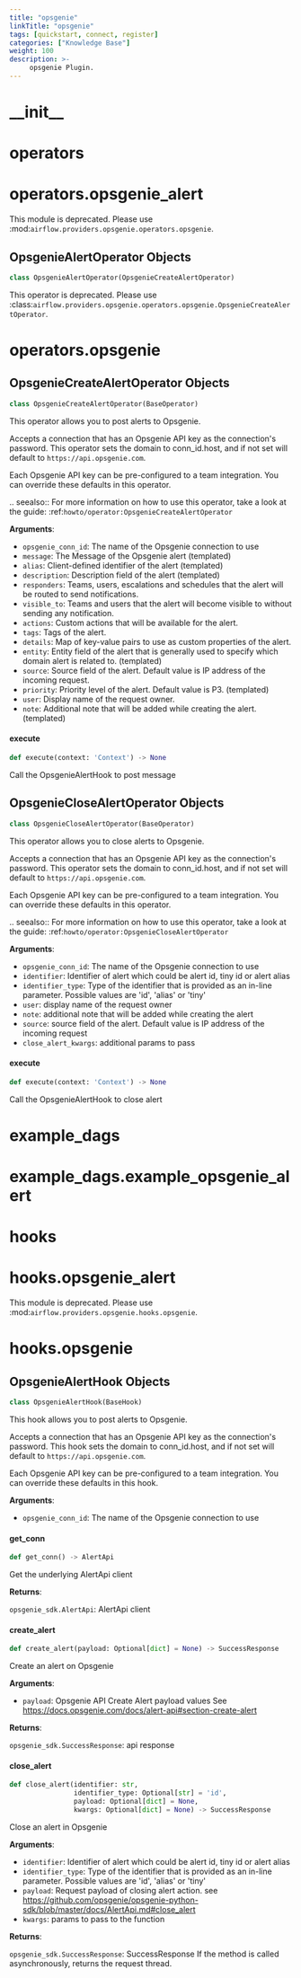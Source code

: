 ```yaml
---
title: "opsgenie"
linkTitle: "opsgenie"
tags: [quickstart, connect, register] 
categories: ["Knowledge Base"]
weight: 100
description: >-
     opsgenie Plugin.
---
```


<a id="__init__"></a>

# \_\_init\_\_

<a id="operators"></a>

# operators

<a id="operators.opsgenie_alert"></a>

# operators.opsgenie\_alert

This module is deprecated. Please use :mod:`airflow.providers.opsgenie.operators.opsgenie`.

<a id="operators.opsgenie_alert.OpsgenieAlertOperator"></a>

## OpsgenieAlertOperator Objects

```python
class OpsgenieAlertOperator(OpsgenieCreateAlertOperator)
```

This operator is deprecated.
Please use :class:`airflow.providers.opsgenie.operators.opsgenie.OpsgenieCreateAlertOperator`.

<a id="operators.opsgenie"></a>

# operators.opsgenie

<a id="operators.opsgenie.OpsgenieCreateAlertOperator"></a>

## OpsgenieCreateAlertOperator Objects

```python
class OpsgenieCreateAlertOperator(BaseOperator)
```

This operator allows you to post alerts to Opsgenie.

Accepts a connection that has an Opsgenie API key as the connection's password.
This operator sets the domain to conn_id.host, and if not set will default
to ``https://api.opsgenie.com``.

Each Opsgenie API key can be pre-configured to a team integration.
You can override these defaults in this operator.

.. seealso::
    For more information on how to use this operator, take a look at the guide:
    :ref:`howto/operator:OpsgenieCreateAlertOperator`

**Arguments**:

- `opsgenie_conn_id`: The name of the Opsgenie connection to use
- `message`: The Message of the Opsgenie alert (templated)
- `alias`: Client-defined identifier of the alert (templated)
- `description`: Description field of the alert (templated)
- `responders`: Teams, users, escalations and schedules that
the alert will be routed to send notifications.
- `visible_to`: Teams and users that the alert will become visible
to without sending any notification.
- `actions`: Custom actions that will be available for the alert.
- `tags`: Tags of the alert.
- `details`: Map of key-value pairs to use as custom properties of the alert.
- `entity`: Entity field of the alert that is
generally used to specify which domain alert is related to. (templated)
- `source`: Source field of the alert. Default value is
IP address of the incoming request.
- `priority`: Priority level of the alert. Default value is P3. (templated)
- `user`: Display name of the request owner.
- `note`: Additional note that will be added while creating the alert. (templated)

<a id="operators.opsgenie.OpsgenieCreateAlertOperator.execute"></a>

#### execute

```python
def execute(context: 'Context') -> None
```

Call the OpsgenieAlertHook to post message

<a id="operators.opsgenie.OpsgenieCloseAlertOperator"></a>

## OpsgenieCloseAlertOperator Objects

```python
class OpsgenieCloseAlertOperator(BaseOperator)
```

This operator allows you to close alerts to Opsgenie.

Accepts a connection that has an Opsgenie API key as the connection's password.
This operator sets the domain to conn_id.host, and if not set will default
to ``https://api.opsgenie.com``.

Each Opsgenie API key can be pre-configured to a team integration.
You can override these defaults in this operator.

.. seealso::
    For more information on how to use this operator, take a look at the guide:
    :ref:`howto/operator:OpsgenieCloseAlertOperator`

**Arguments**:

- `opsgenie_conn_id`: The name of the Opsgenie connection to use
- `identifier`: Identifier of alert which could be alert id, tiny id or alert alias
- `identifier_type`: Type of the identifier that is provided as an in-line parameter.
Possible values are 'id', 'alias' or 'tiny'
- `user`: display name of the request owner
- `note`: additional note that will be added while creating the alert
- `source`: source field of the alert. Default value is IP address of the incoming request
- `close_alert_kwargs`: additional params to pass

<a id="operators.opsgenie.OpsgenieCloseAlertOperator.execute"></a>

#### execute

```python
def execute(context: 'Context') -> None
```

Call the OpsgenieAlertHook to close alert

<a id="example_dags"></a>

# example\_dags

<a id="example_dags.example_opsgenie_alert"></a>

# example\_dags.example\_opsgenie\_alert

<a id="hooks"></a>

# hooks

<a id="hooks.opsgenie_alert"></a>

# hooks.opsgenie\_alert

This module is deprecated. Please use :mod:`airflow.providers.opsgenie.hooks.opsgenie`.

<a id="hooks.opsgenie"></a>

# hooks.opsgenie

<a id="hooks.opsgenie.OpsgenieAlertHook"></a>

## OpsgenieAlertHook Objects

```python
class OpsgenieAlertHook(BaseHook)
```

This hook allows you to post alerts to Opsgenie.

Accepts a connection that has an Opsgenie API key as the connection's password.
This hook sets the domain to conn_id.host, and if not set will default
to ``https://api.opsgenie.com``.

Each Opsgenie API key can be pre-configured to a team integration.
You can override these defaults in this hook.

**Arguments**:

- `opsgenie_conn_id`: The name of the Opsgenie connection to use

<a id="hooks.opsgenie.OpsgenieAlertHook.get_conn"></a>

#### get\_conn

```python
def get_conn() -> AlertApi
```

Get the underlying AlertApi client

**Returns**:

`opsgenie_sdk.AlertApi`: AlertApi client

<a id="hooks.opsgenie.OpsgenieAlertHook.create_alert"></a>

#### create\_alert

```python
def create_alert(payload: Optional[dict] = None) -> SuccessResponse
```

Create an alert on Opsgenie

**Arguments**:

- `payload`: Opsgenie API Create Alert payload values
See https://docs.opsgenie.com/docs/alert-api#section-create-alert

**Returns**:

`opsgenie_sdk.SuccessResponse`: api response

<a id="hooks.opsgenie.OpsgenieAlertHook.close_alert"></a>

#### close\_alert

```python
def close_alert(identifier: str,
                identifier_type: Optional[str] = 'id',
                payload: Optional[dict] = None,
                kwargs: Optional[dict] = None) -> SuccessResponse
```

Close an alert in Opsgenie

**Arguments**:

- `identifier`: Identifier of alert which could be alert id, tiny id or alert alias
- `identifier_type`: Type of the identifier that is provided as an in-line parameter.
Possible values are 'id', 'alias' or 'tiny'
- `payload`: Request payload of closing alert action.
see https://github.com/opsgenie/opsgenie-python-sdk/blob/master/docs/AlertApi.md#close_alert
- `kwargs`: params to pass to the function

**Returns**:

`opsgenie_sdk.SuccessResponse`: SuccessResponse
If the method is called asynchronously,
returns the request thread.

